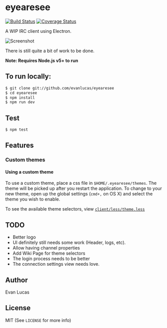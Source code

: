 # eyearesee

[![Build Status](https://travis-ci.org/evanlucas/eyearesee.svg)](https://travis-ci.org/evanlucas/eyearesee)
[![Coverage Status](https://coveralls.io/repos/evanlucas/eyearesee/badge.svg?branch=master&service=github)](https://coveralls.io/github/evanlucas/eyearesee?branch=master)

A WIP IRC client using Electron.

![Screenshot](https://raw.githubusercontent.com/evanlucas/eyearesee/master/screenshot.png)

There is still quite a bit of work to be done.

**Note: Requires Node.js v5+ to run**

## To run locally:

```bash
$ git clone git://github.com/evanlucas/eyearesee
$ cd eyearesee
$ npm install
$ npm run dev
```

## Test

```bash
$ npm test
```

## Features

### Custom themes

#### Using a custom theme

To use a custom theme, place a css file in `$HOME/.eyearesee/themes`.
The theme will be picked up after you restart the application. To change
to your new theme, open up the global settings (`cmd+,` on OS X) and
select the theme you wish to enable.

To see the available theme selectors, view
[`client/less/theme.less`](client/less/theme.less)

## TODO

- Better logo
- UI definitely still needs some work (Header, logs, etc).
- Allow having channel properties
- Add Wiki Page for theme selectors
- The login process needs to be better
- The connection settings view needs love.

## Author

Evan Lucas

## License

MIT (See `LICENSE` for more info)
